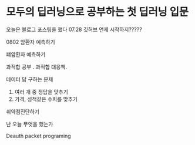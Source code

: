 <h1> 모두의 딥러닝으로 공부하는 첫 딥러닝 입문</h1>

오늘은 블로그 포스팅을 했다 07.28
깃허브 언제 시작하지?????

0802 암환자 예측하기

퍠암환자 예측하기

과적합 공부
.
과적합 대응책.

데이터 답 구하는 문제
1. 여러 개 중 정답을 맞추기
2. 가격, 성적같은 수치를 맞추기

취약점진단하기

난 오늘 무엇을 했는가

Deauth packet programing
